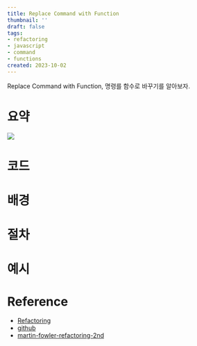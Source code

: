 ```yaml
---
title: Replace Command with Function
thumbnail: ''
draft: false
tags:
- refactoring
- javascript
- command
- functions
created: 2023-10-02
---
```


Replace Command with Function, 명령를 함수로 바꾸기를 알아보자.

# 요약

![](Screen%20Shot%202023-10-02%20at%204.21.19%20PM.png)

# 코드

# 배경

# 절차

# 예시

# Reference

* [Refactoring](https://product.kyobobook.co.kr/detail/S000001810241)
* [github](https://github.com/WegraLee/Refactoring)
* [martin-fowler-refactoring-2nd](https://github.com/wickedwukong/martin-fowler-refactoring-2nd)
